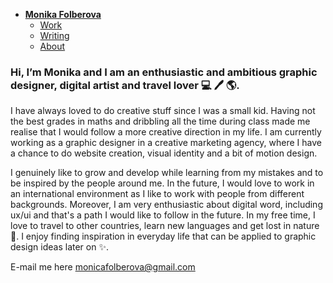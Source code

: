 - [**Monika Folberova**](./) <!-- Use `index.md` as well. `./` is a shortcut back to your home page `index.md` -->
    - [Work](work/index.md)
    - [Writing](writing/index.md)
    - [About](about.md)

 
### Hi, I’m Monika and I am an enthusiastic and ambitious graphic designer, digital artist and travel lover 💻 🖊 🌎.

I have always loved to do creative stuff since I was a small kid. Having not the best grades in maths and dribbling all the time during class made me realise that I would follow a more creative direction in my life. I am currently working as a graphic designer in a creative marketing agency, where I have a chance to do website creation, visual identity and a bit of motion design.

I genuinely like to grow and develop while learning from my mistakes and to be inspired by the people around me. In the future, I would love to work in an international environment as I like to work with people from different backgrounds. Moreover, I am very enthusiastic about digital word, including ux/ui and that's a path I would like to follow in the future. In my free time, I love to travel to other countries, learn new languages and get lost in nature 🌿. I enjoy finding inspiration in everyday life that can be applied to graphic design ideas later on ✨.

E-mail me here monicafolberova@gmail.com

